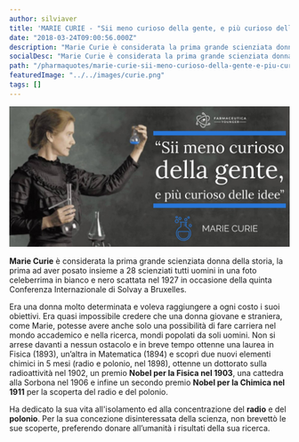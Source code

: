 ```yaml
---
author: silviaver
title: 'MARIE CURIE - "Sii meno curioso della gente, e più curioso delle idee"'
date: "2018-03-24T09:00:56.000Z"
description: "Marie Curie è considerata la prima grande scienziata donna della storia, la prima ad aver posato insieme a 28 scienziati tutti uomini in una foto celeberrima in bianco e nero scattata nel 1927 in occasione della quinta Conferenza Internazionale di Solvay a Bruxelles."
socialDesc: "Marie Curie è considerata la prima grande scienziata donna della storia, la prima ad aver posato insieme a 28 scienziati tutti uomini in una foto celeberrima in bianco e nero scattata nel 1927 in occasione della quinta Conferenza Internazionale di Solvay a Bruxelles."
path: "/pharmaquotes/marie-curie-sii-meno-curioso-della-gente-e-piu-curioso-delle-idee/"
featuredImage: "../../images/curie.png"
tags: []
---
```


![IMG_1033.JPG](../../images/curie.png)

**Marie Curie** è considerata la prima grande scienziata donna della storia, la prima ad aver posato insieme a 28 scienziati tutti uomini in una foto celeberrima in bianco e nero scattata nel 1927 in occasione della quinta Conferenza Internazionale di Solvay a Bruxelles.

Era una donna molto determinata e voleva raggiungere a ogni costo i suoi obiettivi. Era quasi impossibile credere che una donna giovane e straniera, come Marie, potesse avere anche solo una possibilità di fare carriera nel mondo accademico e nella ricerca, mondi popolati da soli uomini. Non si arrese davanti a nessun ostacolo e in breve tempo ottenne una laurea in Fisica (1893), un’altra in Matematica (1894) e scoprì due nuovi elementi chimici in 5 mesi (radio e polonio, nel 1898), ottenne un dottorato sulla radioattività nel 1902, un premio **Nobel per la Fisica nel 1903**, una cattedra alla Sorbona nel 1906 e infine un secondo premio **Nobel per la Chimica nel 1911** per la scoperta del radio e del polonio.

Ha dedicato la sua vita all'isolamento ed alla concentrazione del **radio** e del **polonio**. Per la sua concezione disinteressata della scienza, non brevettò le sue scoperte, preferendo donare all’umanità i risultati della sua ricerca.
